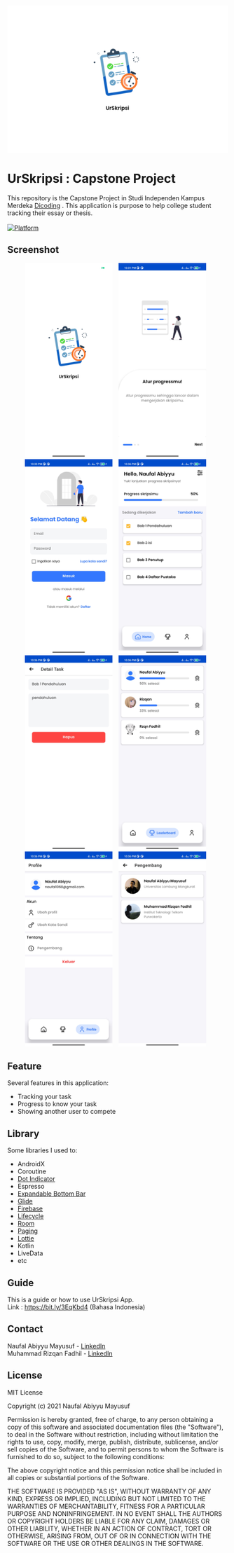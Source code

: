 <img src="/Screenshot/Logo.png"
        alt="Logo"        
        width="1000" />
        
# UrSkripsi : Capstone Project
This repository is the Capstone Project in Studi Independen Kampus Merdeka [Dicoding](dicoding.com) . This application is purpose to help college student tracking their essay or thesis.<br><br>
 [![Platform](https://img.shields.io/badge/platform-Android-green.svg)](http://developer.android.com/index.html)

## Screenshot
<p align="center">
    <img src="/Screenshot/1.jpg"
        alt="Splash Screen"    
        style="margin-right: 10px;"    
        width="200" />
    <img src="/Screenshot/2.jpg"
        alt="On Boarding"    
        style="margin-right: 10px;"    
        width="200" />
    <img src="/Screenshot/5.jpg"
        alt="Login screen"    
        style="margin-right: 10px;"    
        width="200" />
    <img src="/Screenshot/8.jpg"
        alt="Main Activity"    
        style="margin-right: 10px;"    
        width="200" />
     <img src="/Screenshot/9.jpg"
        alt="Detail"    
        style="margin-right: 10px;"    
        width="200" />
    <img src="/Screenshot/10.jpg"
        alt="Leaderboard Screen"    
        style="margin-right: 10px;"    
        width="200" />
    <img src="/Screenshot/11.jpg"
        alt="Profile screen"    
        style="margin-right: 10px;"    
        width="200" />
     <img src="/Screenshot/14.jpg"
        alt="Profile screen"    
        style="margin-right: 10px;"    
        width="200" />
</p>

## Feature
Several features in this application:
- Tracking your task
- Progress to know your task
- Showing another user to compete

## Library
Some libraries I used to:
- AndroidX
- Coroutine
- [Dot Indicator](https://github.com/tommybuonomo/dotsindicator)
- Espresso
- [Expandable Bottom Bar](https://github.com/st235/ExpandableBottomBar)
- [Glide](https://github.com/bumptech/glide)
- [Firebase](https://firebase.google.com/docs/android/setup)
- [Lifecycle](https://developer.android.com/jetpack/androidx/releases/lifecycle)
- [Room](https://developer.android.com/training/data-storage/room)
- [Paging](https://developer.android.com/topic/libraries/architecture/paging)
- [Lottie](https://airbnb.io/lottie/#/android)
- Kotlin
- LiveData
- etc

## Guide
This is a guide or how to use UrSkripsi App.<br>
Link : https://bit.ly/3EqKbd4 (Bahasa Indonesia)

## Contact
Naufal Abiyyu Mayusuf - [LinkedIn](https://www.linkedin.com/in/naufal-abiyyu/)<br>
Muhammad Rizqan Fadhil - [LinkedIn](https://www.linkedin.com/in/rzqnfadhil/)

## License
MIT License

Copyright (c) 2021 Naufal Abiyyu Mayusuf

Permission is hereby granted, free of charge, to any person obtaining a copy
of this software and associated documentation files (the "Software"), to deal
in the Software without restriction, including without limitation the rights
to use, copy, modify, merge, publish, distribute, sublicense, and/or sell
copies of the Software, and to permit persons to whom the Software is
furnished to do so, subject to the following conditions:

The above copyright notice and this permission notice shall be included in all
copies or substantial portions of the Software.

THE SOFTWARE IS PROVIDED "AS IS", WITHOUT WARRANTY OF ANY KIND, EXPRESS OR
IMPLIED, INCLUDING BUT NOT LIMITED TO THE WARRANTIES OF MERCHANTABILITY,
FITNESS FOR A PARTICULAR PURPOSE AND NONINFRINGEMENT. IN NO EVENT SHALL THE
AUTHORS OR COPYRIGHT HOLDERS BE LIABLE FOR ANY CLAIM, DAMAGES OR OTHER
LIABILITY, WHETHER IN AN ACTION OF CONTRACT, TORT OR OTHERWISE, ARISING FROM,
OUT OF OR IN CONNECTION WITH THE SOFTWARE OR THE USE OR OTHER DEALINGS IN THE
SOFTWARE.
